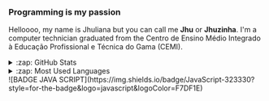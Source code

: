### Programming is my passion

Helloooo, my name is Jhuliana but you can call me **Jhu** or **Jhuzinha**. I'm a computer technician graduated from the Centro de Ensino Médio Integrado à Educação Profissional e Técnica do Gama (CEMI). 



<details>
  <summary>:zap: GitHub Stats</summary>
  <img align="left" alt="Jhuzinha's GitHub Stats" src="https://github-readme-stats.vercel.app/api?username=jhuzinha" />

</details>


<details>
  <summary>:zap: Most Used Languages</summary>
  <img align="left" alt="Jhuzinha's GitHub Top Languages" src="https://github-readme-stats.vercel.app/api/top-langs/?username=jhuzinha" />
</details>


<div>
  ![BADGE JAVA SCRIPT](https://img.shields.io/badge/JavaScript-323330?style=for-the-badge&logo=javascript&logoColor=F7DF1E)
 </div>
